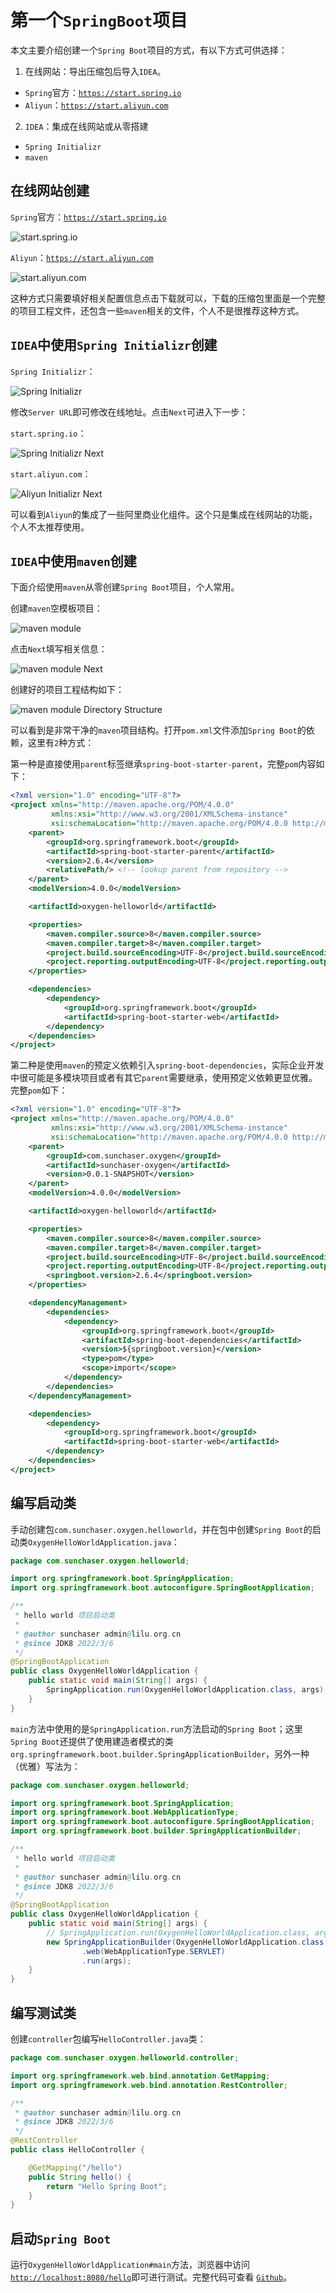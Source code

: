 # 第一个`SpringBoot`项目

本文主要介绍创建一个`Spring Boot`项目的方式，有以下方式可供选择：

1. 在线网站：导出压缩包后导入`IDEA`。

- `Spring`官方：[`https://start.spring.io`](https://start.spring.io)
- `Aliyun`：[`https://start.aliyun.com`](https://start.aliyun.com)

2. `IDEA`：集成在线网站或从零搭建

- `Spring Initializr`
- `maven`

## 在线网站创建

`Spring`官方：[`https://start.spring.io`](https://start.spring.io)

![start.spring.io](https://cdn.jsdelivr.net/gh/sunchaser-lilu/sunchaser-cdn@master/images/java-ee/springboot/helloworld/start.spring.io.png)

`Aliyun`：[`https://start.aliyun.com`](https://start.aliyun.com)

![start.aliyun.com](https://cdn.jsdelivr.net/gh/sunchaser-lilu/sunchaser-cdn@master/images/java-ee/springboot/helloworld/start.aliyun.com.png)

这种方式只需要填好相关配置信息点击下载就可以，下载的压缩包里面是一个完整的项目工程文件，还包含一些`maven`相关的文件，个人不是很推荐这种方式。

## `IDEA`中使用`Spring Initializr`创建

`Spring Initializr`：

![Spring Initializr](https://cdn.jsdelivr.net/gh/sunchaser-lilu/sunchaser-cdn@master/images/java-ee/springboot/helloworld/spring-initializr.png)

修改`Server URL`即可修改在线地址。点击`Next`可进入下一步：

`start.spring.io`：

![Spring Initializr Next](https://cdn.jsdelivr.net/gh/sunchaser-lilu/sunchaser-cdn@master/images/java-ee/springboot/helloworld/spring-initializr-next.png)

`start.aliyun.com`：

![Aliyun Initializr Next](https://cdn.jsdelivr.net/gh/sunchaser-lilu/sunchaser-cdn@master/images/java-ee/springboot/helloworld/aliyun-initializr-next.png)

可以看到`Aliyun`的集成了一些阿里商业化组件。这个只是集成在线网站的功能，个人不太推荐使用。

## `IDEA`中使用`maven`创建

下面介绍使用`maven`从零创建`Spring Boot`项目，个人常用。

创建`maven`空模板项目：

![maven module](https://cdn.jsdelivr.net/gh/sunchaser-lilu/sunchaser-cdn@master/images/java-ee/springboot/helloworld/maven-module.png)

点击`Next`填写相关信息：

![maven module Next](https://cdn.jsdelivr.net/gh/sunchaser-lilu/sunchaser-cdn@master/images/java-ee/springboot/helloworld/maven-module-next.png)

创建好的项目工程结构如下：

![maven module Directory Structure](https://cdn.jsdelivr.net/gh/sunchaser-lilu/sunchaser-cdn@master/images/java-ee/springboot/helloworld/maven-module-dir-struct.png)

可以看到是非常干净的`maven`项目结构。打开`pom.xml`文件添加`Spring Boot`的依赖，这里有`2`种方式：

第一种是直接使用`parent`标签继承`spring-boot-starter-parent`，完整`pom`内容如下：

```xml
<?xml version="1.0" encoding="UTF-8"?>
<project xmlns="http://maven.apache.org/POM/4.0.0"
         xmlns:xsi="http://www.w3.org/2001/XMLSchema-instance"
         xsi:schemaLocation="http://maven.apache.org/POM/4.0.0 http://maven.apache.org/xsd/maven-4.0.0.xsd">
    <parent>
        <groupId>org.springframework.boot</groupId>
        <artifactId>spring-boot-starter-parent</artifactId>
        <version>2.6.4</version>
        <relativePath/> <!-- lookup parent from repository -->
    </parent>
    <modelVersion>4.0.0</modelVersion>

    <artifactId>oxygen-helloworld</artifactId>

    <properties>
        <maven.compiler.source>8</maven.compiler.source>
        <maven.compiler.target>8</maven.compiler.target>
        <project.build.sourceEncoding>UTF-8</project.build.sourceEncoding>
        <project.reporting.outputEncoding>UTF-8</project.reporting.outputEncoding>
    </properties>

    <dependencies>
        <dependency>
            <groupId>org.springframework.boot</groupId>
            <artifactId>spring-boot-starter-web</artifactId>
        </dependency>
    </dependencies>
</project>
```

第二种是使用`maven`的预定义依赖引入`spring-boot-dependencies`，实际企业开发中很可能是多模块项目或者有其它`parent`需要继承，使用预定义依赖更显优雅。完整`pom`如下：

```xml
<?xml version="1.0" encoding="UTF-8"?>
<project xmlns="http://maven.apache.org/POM/4.0.0"
         xmlns:xsi="http://www.w3.org/2001/XMLSchema-instance"
         xsi:schemaLocation="http://maven.apache.org/POM/4.0.0 http://maven.apache.org/xsd/maven-4.0.0.xsd">
    <parent>
        <groupId>com.sunchaser.oxygen</groupId>
        <artifactId>sunchaser-oxygen</artifactId>
        <version>0.0.1-SNAPSHOT</version>
    </parent>
    <modelVersion>4.0.0</modelVersion>

    <artifactId>oxygen-helloworld</artifactId>

    <properties>
        <maven.compiler.source>8</maven.compiler.source>
        <maven.compiler.target>8</maven.compiler.target>
        <project.build.sourceEncoding>UTF-8</project.build.sourceEncoding>
        <project.reporting.outputEncoding>UTF-8</project.reporting.outputEncoding>
        <springboot.version>2.6.4</springboot.version>
    </properties>

    <dependencyManagement>
        <dependencies>
            <dependency>
                <groupId>org.springframework.boot</groupId>
                <artifactId>spring-boot-dependencies</artifactId>
                <version>${springboot.version}</version>
                <type>pom</type>
                <scope>import</scope>
            </dependency>
        </dependencies>
    </dependencyManagement>

    <dependencies>
        <dependency>
            <groupId>org.springframework.boot</groupId>
            <artifactId>spring-boot-starter-web</artifactId>
        </dependency>
    </dependencies>
</project>
```

## 编写启动类

手动创建包`com.sunchaser.oxygen.helloworld`，并在包中创建`Spring Boot`的启动类`OxygenHelloWorldApplication.java`：

```java
package com.sunchaser.oxygen.helloworld;

import org.springframework.boot.SpringApplication;
import org.springframework.boot.autoconfigure.SpringBootApplication;

/**
 * hello world 项目启动类
 *
 * @author sunchaser admin@lilu.org.cn
 * @since JDK8 2022/3/6
 */
@SpringBootApplication
public class OxygenHelloWorldApplication {
    public static void main(String[] args) {
        SpringApplication.run(OxygenHelloWorldApplication.class, args);
    }
}
```

`main`方法中使用的是`SpringApplication.run`方法启动的`Spring Boot`；这里`Spring Boot`还提供了使用建造者模式的类`org.springframework.boot.builder.SpringApplicationBuilder`，另外一种（优雅）写法为：

```java
package com.sunchaser.oxygen.helloworld;

import org.springframework.boot.SpringApplication;
import org.springframework.boot.WebApplicationType;
import org.springframework.boot.autoconfigure.SpringBootApplication;
import org.springframework.boot.builder.SpringApplicationBuilder;

/**
 * hello world 项目启动类
 *
 * @author sunchaser admin@lilu.org.cn
 * @since JDK8 2022/3/6
 */
@SpringBootApplication
public class OxygenHelloWorldApplication {
    public static void main(String[] args) {
        // SpringApplication.run(OxygenHelloWorldApplication.class, args);
        new SpringApplicationBuilder(OxygenHelloWorldApplication.class)
                .web(WebApplicationType.SERVLET)
                .run(args);
    }
}
```

## 编写测试类

创建`controller`包编写`HelloController.java`类：

```java
package com.sunchaser.oxygen.helloworld.controller;

import org.springframework.web.bind.annotation.GetMapping;
import org.springframework.web.bind.annotation.RestController;

/**
 * @author sunchaser admin@lilu.org.cn
 * @since JDK8 2022/3/6
 */
@RestController
public class HelloController {

    @GetMapping("/hello")
    public String hello() {
        return "Hello Spring Boot";
    }
}
```

## 启动`Spring Boot`

运行`OxygenHelloWorldApplication#main`方法，浏览器中访问[`http://localhost:8080/hello`](http://localhost:8080/hello)即可进行测试。完整代码可查看 [`Github`](https://github.com/sunchaser-lilu/sunchaser-oxygen/tree/master/oxygen-mybatis-plus)。
